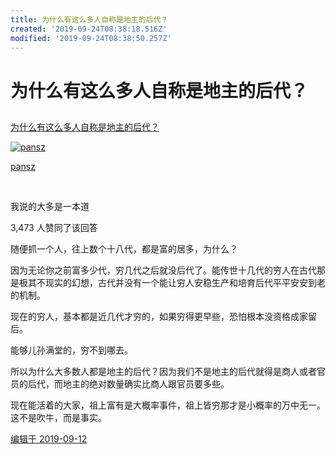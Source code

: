 ```yaml
---
title: 为什么有这么多人自称是地主的后代？
created: '2019-09-24T08:38:18.516Z'
modified: '2019-09-24T08:38:50.257Z'
---
```


# 为什么有这么多人自称是地主的后代？

##

[为什么有这么多人自称是地主的后代？](https://www.zhihu.com/question/39308567/answer/821406579)

[![pansz](https://pic2.zhimg.com/50/310d85e8d_xs.jpg)](https://www.zhihu.com/people/pansz)

[pansz](https://www.zhihu.com/people/pansz)

[​](https://www.zhihu.com/question/48509984)

我说的大多是一本道

3,473 人赞同了该回答

随便抓一个人，往上数个十八代，都是富的居多，为什么？

因为无论你之前富多少代，穷几代之后就没后代了。能传世十几代的穷人在古代那是极其不现实的幻想，古代并没有一个能让穷人安稳生产和培育后代平平安安到老的机制。

现在的穷人，基本都是近几代才穷的，如果穷得更早些，恐怕根本没资格成家留后。

能够儿孙满堂的，穷不到哪去。

所以为什么大多数人都是地主的后代？因为我们不是地主的后代就得是商人或者官员的后代，而地主的绝对数量确实比商人跟官员要多些。

现在能活着的大家，祖上富有是大概率事件，祖上皆穷那才是小概率的万中无一。这不是吹牛，而是事实。

[编辑于 2019\-09\-12](https://www.zhihu.com/question/39308567/answer/821406579)
